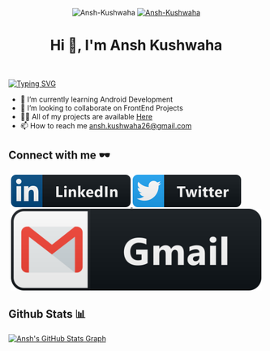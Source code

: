<p align="center">
<img src="https://komarev.com/ghpvc/?username=deepesh16b&label=Profile%20views&color=6805D3&style=flat" alt="Ansh-Kushwaha" />
 <a href="https://github.com/Ansh-Kushwaha?tab=followers"> 
  <img src="https://img.shields.io/github/followers/Ansh-Kushwaha.svg?style=social&label=Follow" alt="Ansh-Kushwaha" />
 </a>
</p>

<h1 align = "center"> Hi 👋, I'm Ansh Kushwaha </h1><br>

[![Typing SVG](https://readme-typing-svg.herokuapp.com?font=Fira+Code&weight=500&size=21&duration=4500&pause=1000&color=89E1FF&multiline=true&width=700&lines=A+passionate+Android+Developer+from+India)](https://git.io/typing-svg)

- 🌱 I’m currently learning Android Development
- 👯 I’m looking to collaborate on FrontEnd Projects
- 👨‍💻 All of my projects are available [Here](https://github.com/Ansh-Kushwaha/)
- 📫 How to reach me ansh.kushwaha26@gmail.com

## Connect with me 🕶
<p align="left" style="margin: 0 5px;">
  <a href="[https://linkedin.com/in/anshkushwaha]">
    <img src="icons/linkedin.svg" alt="Linkedin" style="vertical-align:top margin:6px 4px">
  </a> 
  <a href="[https://twitter.com/AnshKushwaha26]">
    <img src="icons/twitter.svg" alt="Twitter" style="vertical-align:top margin:6px 4px">
  </a> 
  <a href="mailto:ansh.kushwaha26@gmail.com">
    <img src="icons/gmail.png" alt="Gmail" style="vertical-align:top margin:6px 4px">
  </a>
</p>

## Github Stats 📊
<a href="https://github.com/Ansh-Kushwaha/Ansh-Kushwaha">
  <img align="center" src="https://github-profile-summary-cards.vercel.app/api/cards/profile-details?username=Ansh-Kushwaha&theme=radical&hide_border=true)](https://github.com/Ansh-Kushwaha" alt="Ansh's GitHub Stats Graph"/>
</a><br>
